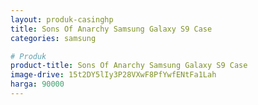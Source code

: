 ```yaml
---
layout: produk-casinghp
title: Sons Of Anarchy Samsung Galaxy S9 Case
categories: samsung

# Produk
product-title: Sons Of Anarchy Samsung Galaxy S9 Case
image-drive: 15t2DY5lIy3P28VXwF8PfYwfENtFa1Lah
harga: 90000
---
```


